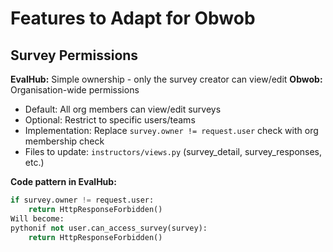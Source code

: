 # Features to Adapt for Obwob

## Survey Permissions
**EvalHub:** Simple ownership - only the survey creator can view/edit
**Obwob:** Organisation-wide permissions
- Default: All org members can view/edit surveys
- Optional: Restrict to specific users/teams
- Implementation: Replace `survey.owner != request.user` check with org membership check
- Files to update: `instructors/views.py` (survey_detail, survey_responses, etc.)

**Code pattern in EvalHub:**
```python
if survey.owner != request.user:
    return HttpResponseForbidden()
Will become:
pythonif not user.can_access_survey(survey):
    return HttpResponseForbidden()